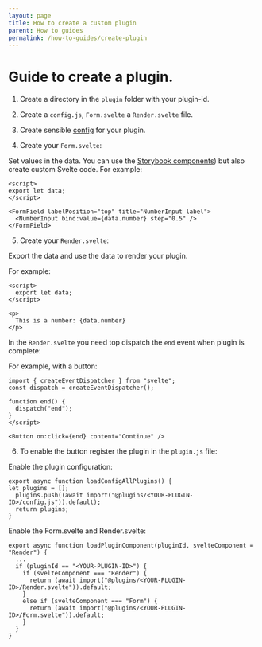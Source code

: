 ```yaml
---
layout: page
title: How to create a custom plugin
parent: How to guides
permalink: /how-to-guides/create-plugin
---
```


# Guide to create a plugin.

1. Create a directory in the ``plugin`` folder with your plugin-id.

2. Create a ``config.js``, ``Form.svelte`` a ``Render.svelte`` file.

3. Create sensible [config](/references/plugin/) for your plugin.

4. Create your ``Form.svelte``:

Set values in the data. You can use the [Storybook components](/naabu/references/storybook/index.html?path=/story/form-stories--form-example-1)) but also create custom Svelte code.
For example:

```
<script>
export let data;
</script>

<FormField labelPosition="top" title="NumberInput label">
  <NumberInput bind:value={data.number} step="0.5" />
</FormField>
```

5. Create your ``Render.svelte``:

Export the data and use the data to render your plugin.

For example:
```
<script>
  export let data;
</script>

<p>
  This is a number: {data.number}
</p>
```

In the ``Render.svelte`` you need top dispatch the ``end`` event when plugin is complete:

For example, with a button:
```
import { createEventDispatcher } from "svelte";
const dispatch = createEventDispatcher();

function end() {
  dispatch("end");
}
</script>

<Button on:click={end} content="Continue" />
```


6. To enable the button register the plugin in the ``plugin.js`` file:

Enable the plugin configuration:
```
export async function loadConfigAllPlugins() {
let plugins = [];
  plugins.push((await import("@plugins/<YOUR-PLUGIN-ID>/config.js")).default);
  return plugins;
}
```

Enable the Form.svelte and Render.svelte:
```
export async function loadPluginComponent(pluginId, svelteComponent = "Render") {
  ...
  if (pluginId == "<YOUR-PLUGIN-ID>") {
    if (svelteComponent === "Render") {
      return (await import("@plugins/<YOUR-PLUGIN-ID>/Render.svelte")).default;
    }
    else if (svelteComponent === "Form") {
      return (await import("@plugins/<YOUR-PLUGIN-ID>/Form.svelte")).default;
    }
  }
}
```
